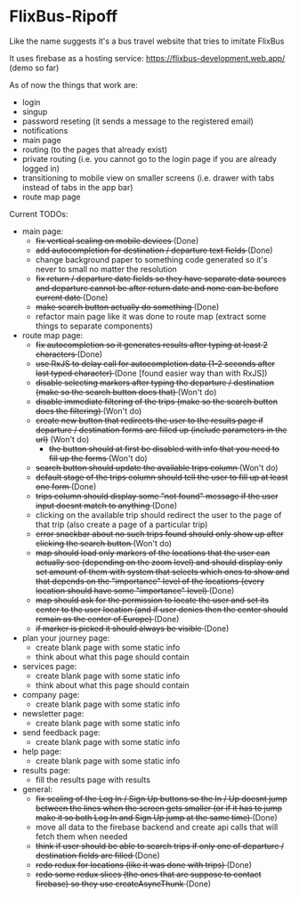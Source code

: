 # FlixBus-Ripoff
Like the name suggests it's a bus travel website that tries to imitate FlixBus

It uses firebase as a hosting service: https://flixbus-development.web.app/ (demo so far)

As of now the things that work are:
- login
- singup
- password reseting (it sends a message to the registered email)
- notifications
- main page
- routing (to the pages that already exist)
- private routing (i.e. you cannot go to the login page if you are already logged in)
- transitioning to mobile view on smaller screens (i.e. drawer with tabs instead of tabs in the app bar)
- route map page

Current TODOs:
- main page:
  - <del> fix vertical scaling on mobile devices </del> (Done)
  - <del> add autocompletion for destination / departure text fields </del> (Done)
  - change background paper to something code generated so it's never to small no matter the resolution
  - <del> fix return / departure date fields so they have separate data sources and departure cannot be after return date and none can be before current date </del>  (Done)
  - <del> make search button actually do something </del> (Done)
  - refactor main page like it was done to route map (extract some things to separate components)
- route map page:
  - <del> fix autocompletion so it generates results after typing at least 2 characters </del>  (Done)
  - <del> use RxJS to delay call for autocompletion data (1-2 seconds after last typed character) </del> (Done [found easier way than with RxJS])
  - <del> disable selecting markers after typing the departure / destination (make so the search button does that) </del> (Won't do)
  - <del> disable immediate filtering of the trips (make so the search button does the filtering) </del> (Won't do)
  - <del> create new button that redirects the user to the results page if departure / destination forms are filled up (include parameters in the url)</del> (Won't do)
    - <del> the button should at first be disabled with info that you need to fill up the forms </del> (Won't do)
  - <del> search button should update the available trips column </del> (Won't do)
  - <del> default stage of the trips column should tell the user to fill up at least one form </del> (Done)
  - <del> trips column should display some "not found" message if the user input doesnt match to anything </del> (Done)
  - clicking on the available trip should redirect the user to the page of that trip (also create a page of a particular trip)
  - <del> error snackbar about no such trips found should only show up after clicking the search button </del> (Won't do)
  - <del> map should load only markers of the locations that the user can actually see (depending on the zoom level) and should display only set amount of them with system that selects which ones to show and that depends on the "importance" level of the locations (every location should have some "importance" level) </del> (Done)
  - <del> map should ask for the permission to locate the user and set its center to the user location (and if user denies then the center should remain as the center of Europe) </del> (Done)
  - <del> if marker is picked it should always be visible </del> (Done)
- plan your journey page:
  - create blank page with some static info
  - think about what this page should contain
- services page:
  - create blank page with some static info
  - think about what this page should contain
- company page:
  - create blank page with some static info
- newsletter page:
  - create blank page with some static info
- send feedback page:
  - create blank page with some static info
- help page:
  - create blank page with some static info
- results page:
  - fill the results page with results
- general:
  - <del> fix scaling of the Log In / Sign Up buttons so the In / Up doesnt jump between the lines when the screen gets smaller (or if it has to jump make it so both Log In and Sign Up jump at the same time) </del> (Done)
  - move all data to the firebase backend and create api calls that will fetch them when needed
  - <del> think if user should be able to search trips if only one of departure / destination fields are filled </del> (Done)
  - <del> redo redux for locations (like it was done with trips) </del> (Done)
  - <del> redo some redux slices (the ones that are suppose to contact firebase) so they use createAsyncThunk </del> (Done)